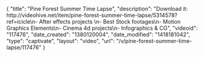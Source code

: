 {
    "title": "Pine Forest Summer Time Lapse",
    "description": "Download it: http:\/\/videohive.net\/item\/pine-forest-summer-time-lapse\/5314578?ref=icicle\n- After effects projects \n- Best Stock footages\n- Motion Graphics Elements\n- Cinema 4d projects\n- Infographics & CG",
    "videoid": "117476",
    "date_created": "1380120004",
    "date_modified": "1418181042",
    "type": "captivate",
    "layout": "video",
    "url": "\/v\/pine-forest-summer-time-lapse\/117476"
}